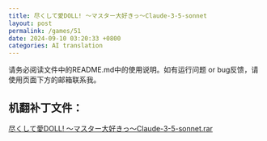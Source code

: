 ```yaml
---
title: 尽くして愛DOLL! ～マスター大好きっ～Claude-3-5-sonnet
layout: post
permalink: /games/51
date: 2024-09-10 03:20:33 +0800
categories: AI translation
---
```



请务必阅读文件中的README.md中的使用说明。如有运行问题 or bug反馈，请使用页面下方的邮箱联系我。

## 机翻补丁文件：

[尽くして愛DOLL! ～マスター大好きっ～Claude-3-5-sonnet.rar](../resources/%E5%B0%BD%E3%81%8F%E3%81%97%E3%81%A6%E6%84%9BDOLL%21%20%EF%BD%9E%E3%83%9E%E3%82%B9%E3%82%BF%E3%83%BC%E5%A4%A7%E5%A5%BD%E3%81%8D%E3%81%A3%EF%BD%9EClaude-3-5-sonnet.rar)

 

